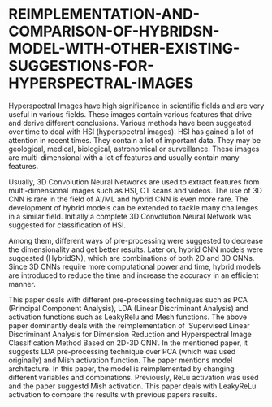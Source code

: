 # REIMPLEMENTATION-AND-COMPARISON-OF-HYBRIDSN-MODEL-WITH-OTHER-EXISTING-SUGGESTIONS-FOR-HYPERSPECTRAL-IMAGES

Hyperspectral Images have high significance in scientific fields and are very useful in various fields. These images contain various features that drive and derive different conclusions. Various methods have been suggested over time to deal with HSI (hyperspectral images). HSI has gained a lot of attention in recent times. They contain a lot of important data. They may be geological, medical, biological, astronomical or surveillance. These images are multi-dimensional with a lot of features and usually contain many features.

Usually, 3D Convolution Neural Networks are used to extract features from multi-dimensional images such as HSI, CT scans and videos. The use of 3D CNN is rare in the field of AI/ML and hybrid CNN is even more rare. The development of hybrid models can be extended to tackle many challenges in a similar field.  Initially a complete 3D Convolution Neural Network was suggested for classification of HSI.

Among them, different ways of pre-processing were suggested to decrease the dimensionality and get better results. Later on, hybrid CNN models were suggested (HybridSN), which are combinations of both 2D and 3D CNNs. Since 3D CNNs require more computational power and time, hybrid models are introduced to reduce the time and increase the accuracy in an efficient manner. 

This paper deals with different pre-processing techniques such as PCA (Principal Component Analysis), LDA (Linear Discriminant Analysis) and activation functions such as LeakyRelu and Mesh functions. The above paper dominantly deals with the reimplementation of ‘Supervised Linear Discriminant Analysis for Dimension Reduction and Hyperspectral Image Classification Method Based on 2D-3D CNN’. In the mentioned paper, it suggests LDA pre-processing technique over PCA (which was used originally) and Mish activation function. The paper mentions model architecture. In this paper, the model is reimplemented by changing different variables and combinations. Previously, ReLu activation was used and the paper suggestd Mish activation. This paper deals with LeakyReLu activation to compare the results with previous papers results.
